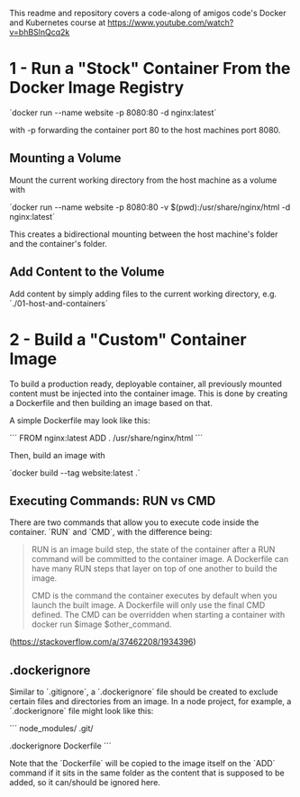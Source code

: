 This readme and repository covers a code-along of amigos code's Docker and Kubernetes course at https://www.youtube.com/watch?v=bhBSlnQcq2k

# 1 - Run a "Stock" Container From the Docker Image Registry

´docker run --name website -p 8080:80 -d nginx:latest´

with -p forwarding the container port 80 to the host machines port 8080.

## Mounting a Volume

Mount the current working directory from the host machine as a volume with

´docker run --name website -p 8080:80 -v $(pwd):/usr/share/nginx/html -d nginx:latest´

This creates a bidirectional mounting between the host machine's folder and the container's folder.

## Add Content to the Volume

Add content by simply adding files to the current working directory, e.g. ´./01-host-and-containers´

# 2 - Build a "Custom" Container Image

To build a production ready, deployable container, all previously mounted content must be injected into the container image. This is done by creating a Dockerfile and then building an image based on that.

A simple Dockerfile may look like this:

´´´
FROM nginx:latest
ADD . /usr/share/nginx/html
´´´

Then, build an image with

´docker build --tag website:latest .´

## Executing Commands: RUN vs CMD

There are two commands that allow you to execute code inside the container. ´RUN´ and ´CMD´, with the difference being:

> RUN is an image build step, the state of the container after a RUN command will be committed to the container image. A Dockerfile can have many RUN steps that layer on top of one another to build the image.
>
> CMD is the command the container executes by default when you launch the built image. A Dockerfile will only use the final CMD defined. The CMD can be overridden when starting a container with docker run $image $other_command.

(https://stackoverflow.com/a/37462208/1934396)

## .dockerignore

Similar to ´.gitignore´, a ´.dockerignore´ file should be created to exclude certain files and directories from an image. In a node project, for example, a ´.dockerignore´ file might look like this:

´´´
node_modules/
.git/

.dockerignore
Dockerfile
´´´

Note that the ´Dockerfile´ will be copied to the image itself on the ´ADD´ command if it sits in the same folder as the content that is supposed to be added, so it can/should be ignored here.
